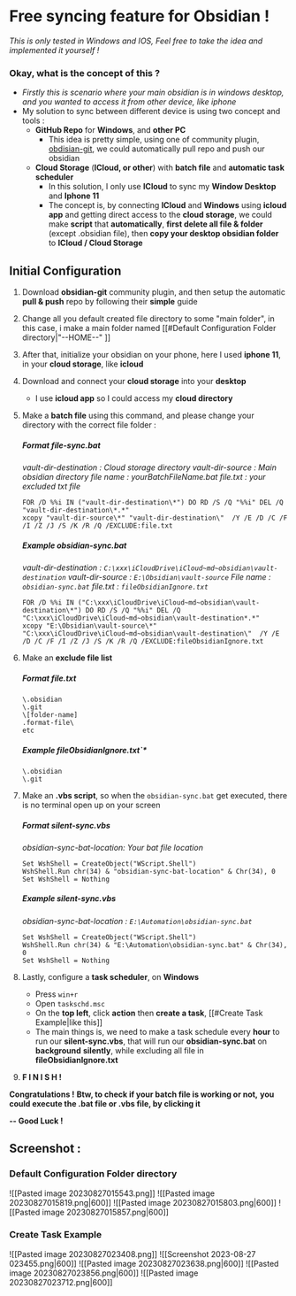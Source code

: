 # Free syncing feature for Obsidian !

*This is only tested in Windows and IOS, 
Feel free to take the idea and implemented it yourself !*

### Okay, what is the concept of this ?
- *Firstly this is scenario where your main obsidian is in windows desktop, and you wanted to access it from other device, like iphone*
- My solution to sync between different device is using two concept and tools :
	- **GitHub Repo** for **Windows**, and **other PC**
		- This idea is pretty simple, using one of community plugin, [obdisian-git](https://github.com/denolehov/obsidian-git), we could automatically pull repo and push our obsidian
	- **Cloud Storage** (**ICloud, or other**) with **batch file** and **automatic task scheduler**
		- In this solution, I only use **ICloud** to sync my **Window Desktop** and **Iphone 11**
		- The concept is, by connecting **ICloud** and **Windows** using **icloud app** and getting direct access to the **cloud storage**, we could make **script** that **automatically**, **first delete all file & folder** (except .obsidian file), then **copy your desktop obsidian folder** to **ICloud / Cloud Storage**

## Initial Configuration
1. Download **obsidian-git** community plugin, and then setup the automatic **pull & push** repo by following their **simple** guide
2. Change all you default created file directory to some "main folder", in this case, i make a main folder named [[#Default Configuration Folder directory|"--HOME--" ]]
3. After that, initialize your obsidian on your phone, here I used **iphone 11**, in your **cloud storage**, like **icloud**
4. Download and connect your **cloud storage** into your **desktop** 
	- I use **icloud app** so I could access my **cloud directory**
5. Make a **batch file** using this command, and please change your directory with the correct file folder :
	##### Format  file-sync.bat
	*vault-dir-destination : Cloud storage directory
	vault-dir-source : Main obsidian directory
	file name : yourBatchFileName.bat
	file.txt : your excluded txt file*
	
	```
	FOR /D %%i IN ("vault-dir-destination\*") DO RD /S /Q "%%i" DEL /Q "vault-dir-destination\*.*"
	xcopy "vault-dir-source\*" "vault-dir-destination\"  /Y /E /D /C /F /I /Z /J /S /K /R /Q /EXCLUDE:file.txt
	```
	##### Example obsidian-sync.bat
	*vault-dir-destination : `C:\xxx\iCloudDrive\iCloud~md~obsidian\vault-destination`
	vault-dir-source : `E:\Obsidian\vault-source`
	File name : `obsidian-sync.bat`
	file.txt : `fileObsidianIgnore.txt`*
	
	```
	FOR /D %%i IN ("C:\xxx\iCloudDrive\iCloud~md~obsidian\vault-destination\*") DO RD /S /Q "%%i" DEL /Q "C:\xxx\iCloudDrive\iCloud~md~obsidian\vault-destination*.*"
	xcopy "E:\Obsidian\vault-source\*" "C:\xxx\iCloudDrive\iCloud~md~obsidian\vault-destination\"  /Y /E /D /C /F /I /Z /J /S /K /R /Q /EXCLUDE:fileObsidianIgnore.txt
	```

6. Make an **exclude file list**
	##### Format  file.txt
	
	```
	\.obsidian
	\.git
	\[folder-name]
	.format-file\
	etc
	```
	##### Example fileObsidianIgnore.txt`*
	
	```
	\.obsidian
	\.git
	```

7. Make an **.vbs script**, so when the `obsidian-sync.bat` get executed, there is no terminal open up on your screen
	##### Format  silent-sync.vbs
	*obsidian-sync-bat-location: Your bat file location*
	
	```
	Set WshShell = CreateObject("WScript.Shell") 
	WshShell.Run chr(34) & "obsidian-sync-bat-location" & Chr(34), 0
	Set WshShell = Nothing
	```
	##### Example silent-sync.vbs
	*obsidian-sync-bat-location : `E:\Automation\obsidian-sync.bat`*
	
	```
	Set WshShell = CreateObject("WScript.Shell") 
	WshShell.Run chr(34) & "E:\Automation\obsidian-sync.bat" & Chr(34), 0
	Set WshShell = Nothing
	```

8. Lastly, configure a **task scheduler**, on **Windows**
	- Press `win+r`
	- Open `taskschd.msc`
	- On the **top left**, click **action** then **create a task**, [[#Create Task Example|like this]]
	- The main things is, we need to make a task schedule every **hour** to run our **silent-sync.vbs**, that will run our **obsidian-sync.bat** on **background** **silently**, while excluding all file in **fileObsidianIgnore.txt**

9. **F I N I S H !**

**Congratulations !**
**Btw, to check if your batch file is working or not,** 
**you could execute the .bat file or .vbs file, by clicking it**

**-- Good Luck  !**














## Screenshot :
### Default Configuration Folder directory
![[Pasted image 20230827015543.png]]
![[Pasted image 20230827015819.png|600]]
![[Pasted image 20230827015803.png|600]]
![[Pasted image 20230827015857.png|600]]

### Create Task Example
![[Pasted image 20230827023408.png]]
![[Screenshot 2023-08-27 023455.png|600]]
![[Pasted image 20230827023638.png|600]]
![[Pasted image 20230827023856.png|600]]
![[Pasted image 20230827023712.png|600]]